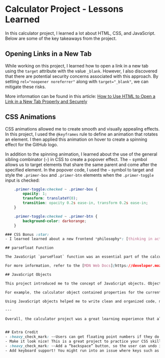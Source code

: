# Calculator Project - Lessons Learned

In this calculator project, I learned a lot about HTML, CSS, and JavaScript. Below are some of the key takeaways from the project.

## Opening Links in a New Tab

While working on this project, I learned how to open a link in a new tab using the `target` attribute with the value `_blank`. However, I also discovered that there are potential security concerns associated with this approach. By setting `rel="noopener noreferrer"` along with `target="_blank"`, we can mitigate these risks.

More information can be found in this article: [How to Use HTML to Open a Link in a New Tab Properly and Securely](https://www.freecodecamp.org/news/how-to-use-html-to-open-link-in-new-tab/)

## CSS Animations

CSS animations allowed me to create smooth and visually appealing effects. In this project, I used the `@keyframes` rule to define an animation that rotates an element. I then applied this animation on hover to create a spinning effect for the GitHub logo.

In addition to the spinning animation, I learned about the use of the general sibling combinator (`~`) in CSS to create a popover effect. The `~` symbol allows us to target elements that share the same parent and come after the specified element. In the popover code, I used the `~` symbol to target and style the `.primer-box` and `.primer-btn` elements when the `.primer-toggle` input is checked:

```css
    .primer-toggle:checked ~ .primer-box {
        opacity: 1;
        transform: translateY(0);
        transition: opacity 0.2s ease-in, transform 0.2s ease-in;
    }

    .primer-toggle:checked ~ .primer-btn {
        background-color: darkorange;
    }

### CSS Bonus :star:
- I learned learned about a new frontend *philosophy*: [thinking in actions, not in "states" for beautiful front-end development](https://www.joshwcomeau.com/animation/css-transitions/)

## parseFloat Function

The JavaScript `parseFloat` function was an essential part of the calculator's functionality. It is used to parse a string and return a floating-point number. In the calculator project, I used `parseFloat` to convert the input strings into numbers so that mathematical operations could be performed.

For more information, refer to the [MDN Web Docs](https://developer.mozilla.org/en-US/docs/Web/JavaScript/Reference/Global_Objects/parseFloat).

## JavaScript Objects

This project introduced me to the concept of JavaScript objects. Objects in JavaScript are key-value pairs that can store data and functionality. In the calculator code, I used a JavaScript object to store the calculator's state and methods, which made it easy to manage the calculator's data and behavior.

For example, the calculator object contained properties for the current operand, the previous operand, and the operator. It also contained methods to handle user input, perform calculations, and update the display.

Using JavaScript objects helped me to write clean and organized code, making it easier to understand and maintain.

---

Overall, the calculator project was a great learning experience that allowed me to gain valuable knowledge in web development. From opening links in new tabs securely to creating CSS animations and understanding JavaScript objects, these lessons will be beneficial for my future projects.


## Extra Credit
- :heavy_check_mark: ~~Users can get floating point numbers if they do the math required to get one, but they can’t type them in yet. Add a . button and let users input decimals! Make sure you don’t let them type more than one though: 12.3.56.5. It is hard to do math on these numbers. (disable the decimal button if there’s already one in the display)~~
- Make it look nice! This is a great project to practice your CSS skills. At least make the operations a different color from the keypad buttons. `you tell me if I succeeded`
- :heavy_check_mark: ~~Add a “backspace” button, so the user can undo if they click the wrong number.~~
- Add keyboard support! You might run into an issue where keys such as (/) might cause you some trouble. Read the MDN documentation for event.preventDefault to help solve this problem.